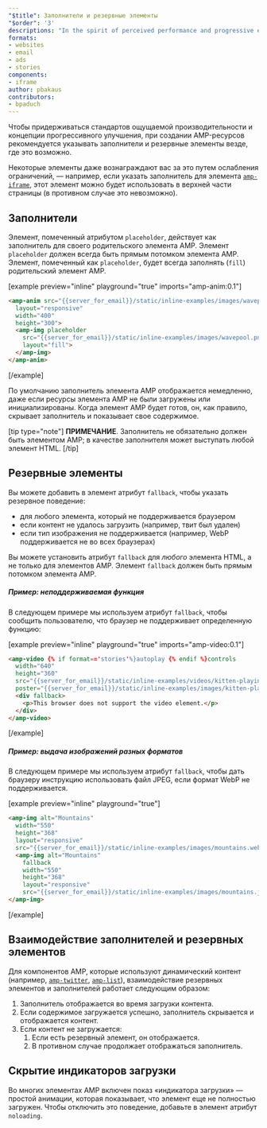 ```yaml
---
"$title": Заполнители и резервные элементы
"$order": '3'
descriptions: "In the spirit of perceived performance and progressive enhancement, it's best practise in AMP to provide placeholders and fallbacks wherever possible."
formats:
- websites
- email
- ads
- stories
components:
- iframe
author: pbakaus
contributors:
- bpaduch
---
```


Чтобы придерживаться стандартов ощущаемой производительности и концепции прогрессивного улучшения, при создании AMP-ресурсов рекомендуется указывать заполнители и резервные элементы везде, где это возможно.

Некоторые элементы даже вознаграждают вас за это путем ослабления ограничений, — например, если указать заполнитель для элемента [`amp-iframe`](../../../../documentation/components/reference/amp-iframe.md#iframe-with-placeholder), этот элемент можно будет использовать в верхней части страницы (в противном случае это невозможно).

## Заполнители

Элемент, помеченный атрибутом `placeholder`, действует как заполнитель для своего родительского элемента AMP. Элемент `placeholder` должен всегда быть прямым потомком элемента AMP. Элемент, помеченный как `placeholder`, будет всегда заполнять (`fill`) родительский элемент AMP.

[example preview="inline" playground="true" imports="amp-anim:0.1"]
```html
<amp-anim src="{{server_for_email}}/static/inline-examples/images/wavepool.gif"
  layout="responsive"
  width="400"
  height="300">
  <amp-img placeholder
    src="{{server_for_email}}/static/inline-examples/images/wavepool.png"
    layout="fill">
  </amp-img>
</amp-anim>
```
[/example]

По умолчанию заполнитель элемента AMP отображается немедленно, даже если ресурсы элемента AMP не были загружены или инициализированы. Когда элемент AMP будет готов, он, как правило, скрывает заполнитель и показывает свое содержимое.

[tip type="note"] **ПРИМЕЧАНИЕ**. Заполнитель не обязательно должен быть элементом AMP; в качестве заполнителя может выступать любой элемент HTML. [/tip]

## Резервные элементы <a name="fallbacks"></a>

Вы можете добавить в элемент атрибут `fallback`, чтобы указать резервное поведение:

- для любого элемента, который не поддерживается браузером
- если контент не удалось загрузить (например, твит был удален)
- если тип изображения не поддерживается (например, WebP поддерживается не во всех браузерах)

Вы можете установить атрибут `fallback` для *любого* элемента HTML, а не только для элементов AMP. Элемент `fallback` должен быть прямым потомком элемента AMP.

##### Пример: неподдерживаемая функция

В следующем примере мы используем атрибут `fallback`, чтобы сообщить пользователю, что браузер не поддерживает определенную функцию:

[example preview="inline" playground="true" imports="amp-video:0.1"]
```html
<amp-video {% if format=='stories'%}autoplay {% endif %}controls
  width="640"
  height="360"
  src="{{server_for_email}}/static/inline-examples/videos/kitten-playing.mp4"
  poster="{{server_for_email}}/static/inline-examples/images/kitten-playing.png">
  <div fallback>
    <p>This browser does not support the video element.</p>
  </div>
</amp-video>
```
[/example]

##### Пример: выдача изображений разных форматов

В следующем примере мы используем атрибут `fallback`, чтобы дать браузеру инструкцию использовать файл JPEG, если формат WebP не поддерживается.

[example preview="inline" playground="true"]
```html
<amp-img alt="Mountains"
  width="550"
  height="368"
  layout="responsive"
  src="{{server_for_email}}/static/inline-examples/images/mountains.webp">
  <amp-img alt="Mountains"
    fallback
    width="550"
    height="368"
    layout="responsive"
    src="{{server_for_email}}/static/inline-examples/images/mountains.jpg"></amp-img>
</amp-img>
```
[/example]

## Взаимодействие заполнителей и резервных элементов

Для компонентов AMP, которые используют динамический контент (например, [`amp-twitter`](../../../../documentation/components/reference/amp-twitter.md), [`amp-list`](../../../../documentation/components/reference/amp-list.md)), взаимодействие резервных элементов и заполнителей работает следующим образом:

<ol>
  <li>Заполнитель отображается во время загрузки контента.</li>
  <li>Если содержимое загружается успешно, заполнитель скрывается и отображается контент.</li>
  <li>Если контент не загружается: <ol>
<li> Если есть резервный элемент, он отображается. </li>
<li> В противном случае продолжает отображаться заполнитель. </li>
</ol>
</li>
</ol>

## Скрытие индикаторов загрузки

Во многих элементах AMP включен показ «индикатора загрузки» — простой анимации, которая показывает, что элемент еще не полностью загружен. Чтобы отключить это поведение, добавьте в элемент атрибут `noloading`.
